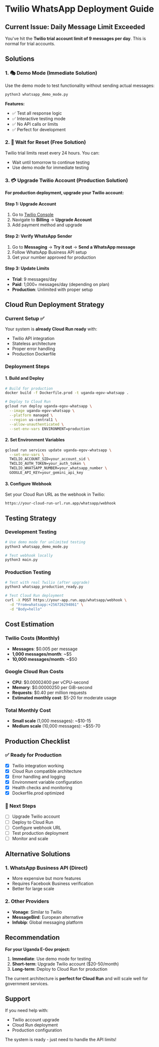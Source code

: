 # Twilio WhatsApp Deployment Guide

## Current Issue: Daily Message Limit Exceeded

You've hit the **Twilio trial account limit of 9 messages per day**. This is normal for trial accounts.

## Solutions

### 1. 🎭 Demo Mode (Immediate Solution)

Use the demo mode to test functionality without sending actual messages:

```bash
python3 whatsapp_demo_mode.py
```

**Features:**
- ✅ Test all response logic
- ✅ Interactive testing mode
- ✅ No API calls or limits
- ✅ Perfect for development

### 2. 🔄 Wait for Reset (Free Solution)

Twilio trial limits reset every 24 hours. You can:
- Wait until tomorrow to continue testing
- Use demo mode for immediate testing

### 3. 💳 Upgrade Twilio Account (Production Solution)

**For production deployment, upgrade your Twilio account:**

#### Step 1: Upgrade Account
1. Go to [Twilio Console](https://console.twilio.com)
2. Navigate to **Billing** → **Upgrade Account**
3. Add payment method and upgrade

#### Step 2: Verify WhatsApp Sender
1. Go to **Messaging** → **Try it out** → **Send a WhatsApp message**
2. Follow WhatsApp Business API setup
3. Get your number approved for production

#### Step 3: Update Limits
- **Trial**: 9 messages/day
- **Paid**: 1,000+ messages/day (depending on plan)
- **Production**: Unlimited with proper setup

## Cloud Run Deployment Strategy

### Current Setup ✅
Your system is **already Cloud Run ready** with:
- Twilio API integration
- Stateless architecture
- Proper error handling
- Production Dockerfile

### Deployment Steps

#### 1. Build and Deploy
```bash
# Build for production
docker build -f Dockerfile.prod -t uganda-egov-whatsapp .

# Deploy to Cloud Run
gcloud run deploy uganda-egov-whatsapp \
  --image uganda-egov-whatsapp \
  --platform managed \
  --region us-central1 \
  --allow-unauthenticated \
  --set-env-vars ENVIRONMENT=production
```

#### 2. Set Environment Variables
```bash
gcloud run services update uganda-egov-whatsapp \
  --set-env-vars \
  TWILIO_ACCOUNT_SID=your_account_sid \
  TWILIO_AUTH_TOKEN=your_auth_token \
  TWILIO_WHATSAPP_NUMBER=your_whatsapp_number \
  GOOGLE_API_KEY=your_gemini_api_key
```

#### 3. Configure Webhook
Set your Cloud Run URL as the webhook in Twilio:
```
https://your-cloud-run-url.run.app/whatsapp/webhook
```

## Testing Strategy

### Development Testing
```bash
# Use demo mode for unlimited testing
python3 whatsapp_demo_mode.py

# Test webhook locally
python3 main.py
```

### Production Testing
```bash
# Test with real Twilio (after upgrade)
python3 whatsapp_production_ready.py

# Test Cloud Run deployment
curl -X POST https://your-app.run.app/whatsapp/webhook \
  -d "From=whatsapp:+256726294861" \
  -d "Body=hello"
```

## Cost Estimation

### Twilio Costs (Monthly)
- **Messages**: $0.005 per message
- **1,000 messages/month**: ~$5
- **10,000 messages/month**: ~$50

### Google Cloud Run Costs
- **CPU**: $0.00002400 per vCPU-second
- **Memory**: $0.00000250 per GiB-second
- **Requests**: $0.40 per million requests
- **Estimated monthly cost**: $5-20 for moderate usage

### Total Monthly Cost
- **Small scale** (1,000 messages): ~$10-15
- **Medium scale** (10,000 messages): ~$55-70

## Production Checklist

### ✅ Ready for Production
- [x] Twilio integration working
- [x] Cloud Run compatible architecture
- [x] Error handling and logging
- [x] Environment variable configuration
- [x] Health checks and monitoring
- [x] Dockerfile.prod optimized

### 🔄 Next Steps
- [ ] Upgrade Twilio account
- [ ] Deploy to Cloud Run
- [ ] Configure webhook URL
- [ ] Test production deployment
- [ ] Monitor and scale

## Alternative Solutions

### 1. WhatsApp Business API (Direct)
- More expensive but more features
- Requires Facebook Business verification
- Better for large scale

### 2. Other Providers
- **Vonage**: Similar to Twilio
- **MessageBird**: European alternative
- **Infobip**: Global messaging platform

## Recommendation

**For your Uganda E-Gov project:**

1. **Immediate**: Use demo mode for testing
2. **Short-term**: Upgrade Twilio account ($20-50/month)
3. **Long-term**: Deploy to Cloud Run for production

The current architecture is **perfect for Cloud Run** and will scale well for government services.

## Support

If you need help with:
- Twilio account upgrade
- Cloud Run deployment
- Production configuration

The system is ready - just need to handle the API limits!